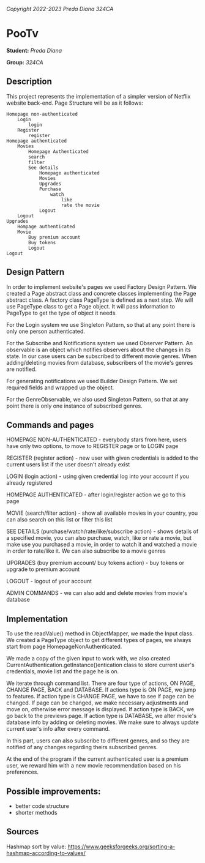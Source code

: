 *Copyright 2022-2023 Preda Diana 324CA*

# PooTv

**Student:** *Preda Diana*

**Group:** *324CA*

## Description

This project represents the implementation of a simpler version of Netflix website back-end.
Page Structure will be as it follows:

    Homepage non-authenticated
        Login
            login
        Register
            register
    Homepage authenticated
        Movies
            Homepage Authenticated
            search
            filter
            See details
                Homepage authenticated
                Movies
                Upgrades
                Purchase
                    watch
                        like
                        rate the movie
                Logout
        Logout
    Upgrades
        Hompage authenticated
        Movie
            Buy premium account
            Buy tokens
            Logout
    Logout

## Design Pattern

In order to implement website's pages we used Factory Design Pattern. We created a Page abstract
class and concrete classes implementing the Page abstract class. 
A factory class PageType is defined as a next step. We will use PageType class to get a Page object.
It will pass information to PageType to get the type of object it needs.

For the Login system we use Singleton Pattern, so that at any point there is only one person
authenticated.

For the Subscribe and Notifications system we used Observer Pattern. An observable is an object
which notifies observers about the changes in its state. In our case users can be subscribed to
different movie genres. When adding/deleting movies from database, subscribers of the movie's
genres are notified.

For generating notifications we used Builder Design Pattern. We set required fields and wrapped
up the object.

For the GenreObservable, we also used Singleton Pattern, so that at any point there is only one
instance of subscribed genres.


## Commands and pages

HOMEPAGE NON-AUTHENTICATED - everybody stars from here, users have only two options, to move to
REGISTER page or to LOGIN page

REGISTER (register action) - new user with given credentials is added to the current users list if
the user doesn't already exist

LOGIN (login action) - using given credential log into your account if you already registered

HOMEPAGE AUTHENTICATED - after login/register action we go to this page

MOVIE (search/filter action) - show all available movies in your country, you can also search on
this list or filter this list

SEE DETAILS (purchase/watch/rate/like/subscribe action) - shows details of a specified movie, you
can also purchase, watch, like or rate a movie, but make use you purchased a movie, in order to watch
it and watched a movie in order to rate/like it. We can also subscribe to a movie genres

UPGRADES (buy premium account/ buy tokens action) - buy tokens or upgrade to premium account

LOGOUT - logout of your account

ADMIN COMMANDS - we can also add and delete movies from movie's database

## Implementation

To use the readValue() method in ObjectMapper, we made the Input class. We created a PageType
object to get different types of pages, we always start from page HomepageNonAuthenticated.

We made a copy of the given input to work with, we also created CurrentAuthentication.getInstance()entication class to
store current user's credentials, movie list and the page he is on.

We iterate through command list. There are four type of actions, ON PAGE, CHANGE PAGE, BACK and DATABASE.
If actions type is ON PAGE, we jump to features.
If action type is CHANGE PAGE, we have to see if page can be changed. If page can be changed, we make 
necessary adjustments and move on, otherwise error message is displayed.
If action type is BACK, we go back to the previews page.
If action type is DATABASE, we alter movie's database info by adding or deleting movies.
We make sure to always update current user's info after every command.

In this part, users can also subscribe to different genres, and so they are notified of any changes
regarding theirs subscribed genres.

At the end of the program if the current authenticated user is a premium user, we reward him with a
new movie recommendation based on his preferences.

## Possible improvements:

- better code structure
- shorter methods

## Sources
Hashmap sort by value:
https://www.geeksforgeeks.org/sorting-a-hashmap-according-to-values/